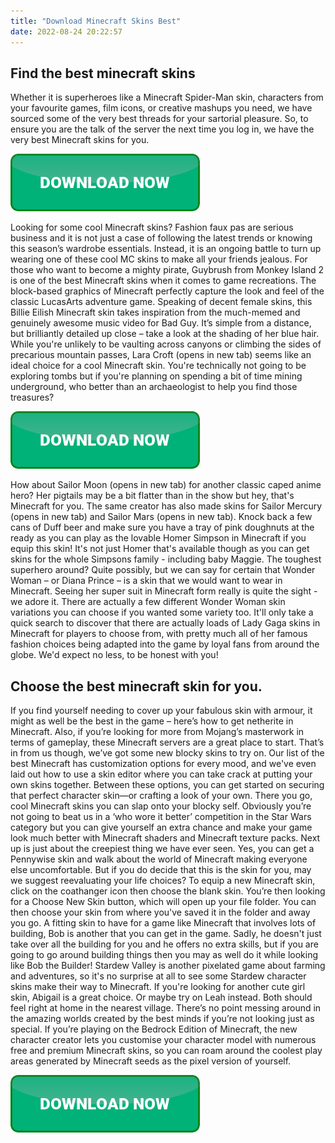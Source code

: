 ```yaml
---
title: "Download Minecraft Skins Best"
date: 2022-08-24 20:22:57
---
```


## Find the best minecraft skins

Whether it is superheroes like a Minecraft Spider-Man skin, characters from your favourite games, film icons, or creative mashups you need, we have sourced some of the very best threads for your sartorial pleasure. So, to ensure you are the talk of the server the next time you log in, we have the very best Minecraft skins for you.

[![button](https://github.com/minecraftbay/minecraftbay.github.io/blob/main/dlbutton.png?raw=true)](https://minecraftsync.com/download-minecraft-skin)


Looking for some cool Minecraft skins? Fashion faux pas are serious business and it is not just a case of following the latest trends or knowing this season’s wardrobe essentials. Instead, it is an ongoing battle to turn up wearing one of these cool MC skins to make all your friends jealous.
For those who want to become a mighty pirate, Guybrush from Monkey Island 2 is one of the best Minecraft skins when it comes to game recreations. The block-based graphics of Minecraft perfectly capture the look and feel of the classic LucasArts adventure game.
Speaking of decent female skins, this Billie Eilish Minecraft skin takes inspiration from the much-memed and genuinely awesome music video for Bad Guy. It’s simple from a distance, but brilliantly detailed up close – take a look at the shading of her blue hair.
While you're unlikely to be vaulting across canyons or climbing the sides of precarious mountain passes, Lara Croft (opens in new tab) seems like an ideal choice for a cool Minecraft skin. You're technically not going to be exploring tombs but if you're planning on spending a bit of time mining underground, who better than an archaeologist to help you find those treasures?

[![button](https://github.com/minecraftbay/minecraftbay.github.io/blob/main/dlbutton.png?raw=true)](https://minecraftsync.com/download-minecraft-skin)


How about Sailor Moon (opens in new tab) for another classic caped anime hero? Her pigtails may be a bit flatter than in the show but hey, that's Minecraft for you. The same creator has also made skins for Sailor Mercury (opens in new tab) and Sailor Mars (opens in new tab).
Knock back a few cans of Duff beer and make sure you have a tray of pink doughnuts at the ready as you can play as the lovable Homer Simpson in Minecraft if you equip this skin! It's not just Homer that's available though as you can get skins for the whole Simpsons family - including baby Maggie.
The toughest superhero around? Quite possibly, but we can say for certain that Wonder Woman – or Diana Prince – is a skin that we would want to wear in Minecraft. Seeing her super suit in Minecraft form really is quite the sight - we adore it. There are actually a few different Wonder Woman skin variations you can choose if you wanted some variety too.
It'll only take a quick search to discover that there are actually loads of Lady Gaga skins in Minecraft for players to choose from, with pretty much all of her famous fashion choices being adapted into the game by loyal fans from around the globe. We'd expect no less, to be honest with you!

## Choose the best minecraft skin for you.

If you find yourself needing to cover up your fabulous skin with armour, it might as well be the best in the game – here’s how to get netherite in Minecraft. Also, if you’re looking for more from Mojang’s masterwork in terms of gameplay, these Minecraft servers are a great place to start. That’s in from us though, we’ve got some new blocky skins to try on.
Our list of the best Minecraft has customization options for every mood, and we've even laid out how to use a skin editor where you can take crack at putting your own skins together. Between these options, you can get started on securing that perfect character skin—or crafting a look of your own.
There you go, cool Minecraft skins you can slap onto your blocky self. Obviously you’re not going to beat us in a ‘who wore it better’ competition in the Star Wars category but you can give yourself an extra chance and make your game look much better with Minecraft shaders and Minecraft texture packs.
Next up is just about the creepiest thing we have ever seen. Yes, you can get a Pennywise skin and walk about the world of Minecraft making everyone else uncomfortable. But if you do decide that this is the skin for you, may we suggest reevaluating your life choices?
To equip a new Minecraft skin, click on the coathanger icon then choose the blank skin. You’re then looking for a Choose New Skin button, which will open up your file folder. You can then choose your skin from where you've saved it in the folder and away you go.
A fitting skin to have for a game like Minecraft that involves lots of building, Bob is another that you can get in the game. Sadly, he doesn't just take over all the building for you and he offers no extra skills, but if you are going to go around building things then you may as well do it while looking like Bob the Builder!
Stardew Valley is another pixelated game about farming and adventures, so it's no surprise at all to see some Stardew character skins make their way to Minecraft. If you're looking for another cute girl skin, Abigail is a great choice. Or maybe try on Leah instead. Both should feel right at home in the nearest village.
There’s no point messing around in the amazing worlds created by the best minds if you’re not looking just as special. If you’re playing on the Bedrock Edition of Minecraft, the new character creator lets you customise your character model with numerous free and premium Minecraft skins, so you can roam around the coolest play areas generated by Minecraft seeds as the pixel version of yourself.


[![button](https://github.com/minecraftbay/minecraftbay.github.io/blob/main/dlbutton.png?raw=true)](https://minecraftsync.com/download-minecraft-skin)
